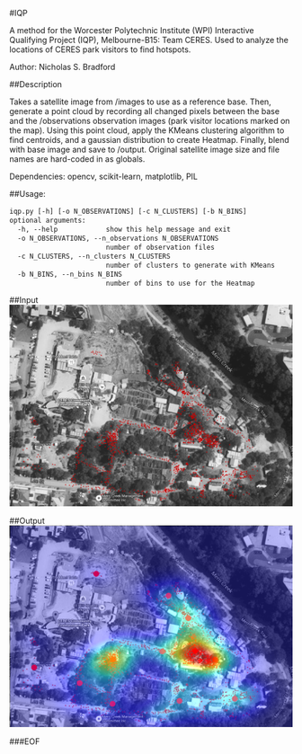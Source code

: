 #IQP

A method for the Worcester Polytechnic Institute (WPI) Interactive Qualifying Project (IQP), Melbourne-B15: Team CERES.
Used to analyze the locations of CERES park visitors to find hotspots.

Author: Nicholas S. Bradford

##Description

Takes a satellite image from /images to use as a reference base. Then, generate a point cloud by recording all changed pixels between the base and the /observations observation images (park visitor locations marked on the map). Using this point cloud, apply the KMeans clustering algorithm to find centroids, and a gaussian distribution to create Heatmap. Finally, blend with base image and save to /output. Original satellite image size and file names are hard-coded in as globals.

Dependencies: opencv, scikit-learn, matplotlib, PIL

##Usage:

    iqp.py [-h] [-o N_OBSERVATIONS] [-c N_CLUSTERS] [-b N_BINS]
    optional arguments:
      -h, --help            show this help message and exit
      -o N_OBSERVATIONS, --n_observations N_OBSERVATIONS
                            number of observation files
      -c N_CLUSTERS, --n_clusters N_CLUSTERS
                            number of clusters to generate with KMeans
      -b N_BINS, --n_bins N_BINS
                            number of bins to use for the Heatmap

##Input
![huzzah](output/1_data_map.png)

##Output
![huzzah](output/5_heatmap.png)

###EOF
